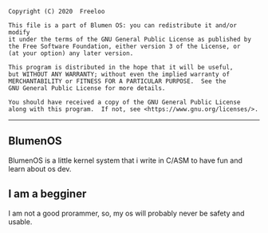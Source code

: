 
    Copyright (C) 2020  Freeloo

    This file is a part of Blumen OS: you can redistribute it and/or modify
    it under the terms of the GNU General Public License as published by
    the Free Software Foundation, either version 3 of the License, or
    (at your option) any later version.

    This program is distributed in the hope that it will be useful,
    but WITHOUT ANY WARRANTY; without even the implied warranty of
    MERCHANTABILITY or FITNESS FOR A PARTICULAR PURPOSE.  See the
    GNU General Public License for more details.

    You should have received a copy of the GNU General Public License
    along with this program.  If not, see <https://www.gnu.org/licenses/>.
____________________________________________________________________________________________________
## BlumenOS
BlumenOS is a little kernel system that i write in C/ASM to have fun and learn about os dev.

## I am a begginer
I am not a good prorammer, so, my os will probably never be safety and usable.


